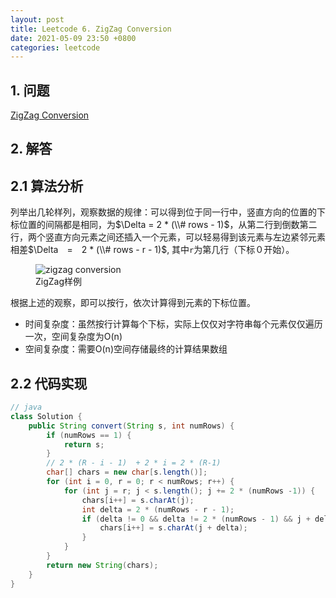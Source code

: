 ```yaml
---
layout: post
title: Leetcode 6. ZigZag Conversion
date: 2021-05-09 23:50 +0800
categories: leetcode
---
```

## 1. 问题

[ZigZag Conversion](https://leetcode.com/problems/zigzag-conversion/)

## 2. 解答

## 2.1 算法分析

列举出几轮样列，观察数据的规律：可以得到位于同一行中，竖直方向的位置的下标位置的间隔都是相同，为$\Delta = 2 * (\\# rows - 1)$，从第二行到倒数第二行，两个竖直方向元素之间还插入一个元素，可以轻易得到该元素与左边紧邻元素相差$\Delta　=　2 * (\\# rows - r - 1)$, 其中`r`为第几行（下标０开始）。

<figure class="image">
  <img src="{{site.baseurl}}/images/zigzag-conversion.svg" alt="zigzag conversion">
  <figcaption>ZigZag样例</figcaption>
</figure>

根据上述的观察，即可以按行，依次计算得到元素的下标位置。

- 时间复杂度：虽然按行计算每个下标，实际上仅仅对字符串每个元素仅仅遍历一次，空间复杂度为O(n)
- 空间复杂度：需要O(n)空间存储最终的计算结果数组

## 2.2 代码实现
```java
// java
class Solution {
    public String convert(String s, int numRows) {
        if (numRows == 1) {
            return s;
        }
        // 2 * (R - i - 1)  + 2 * i = 2 * (R-1)
        char[] chars = new char[s.length()];
        for (int i = 0, r = 0; r < numRows; r++) {
            for (int j = r; j < s.length(); j += 2 * (numRows -1)) {
                chars[i++] = s.charAt(j);
                int delta = 2 * (numRows - r - 1);
                if (delta != 0 && delta != 2 * (numRows - 1) && j + delta < s.length()) {
                    chars[i++] = s.charAt(j + delta);
                }
            }
        }
        return new String(chars);
    }
}

```